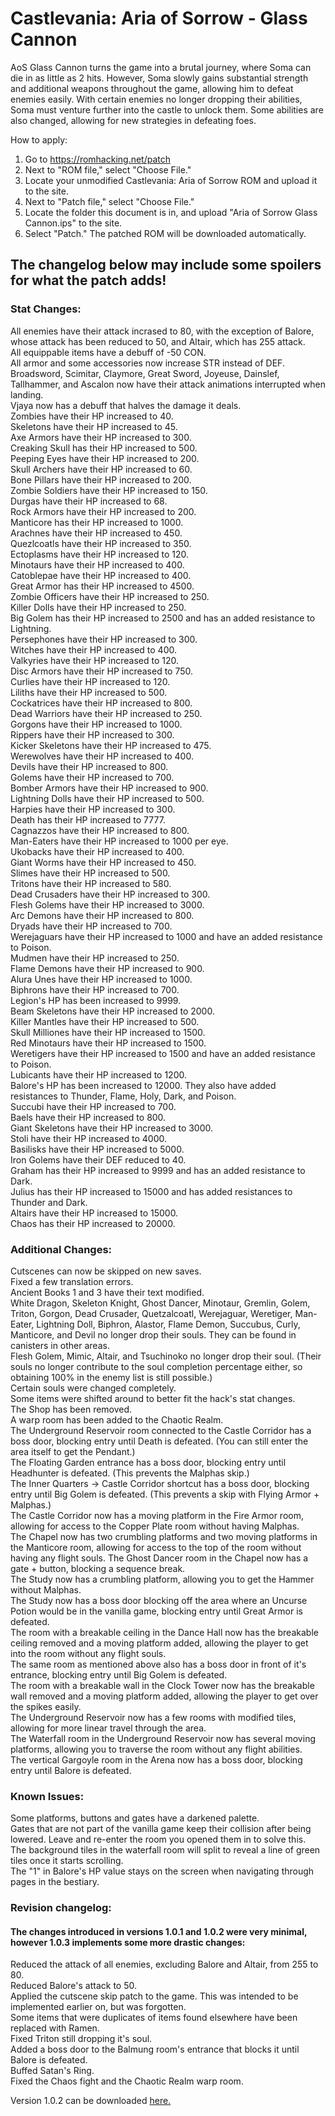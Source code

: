 # Castlevania: Aria of Sorrow - Glass Cannon

AoS Glass Cannon turns the game into a brutal journey, where Soma can die in as little as 2 hits. However, Soma slowly gains substantial strength and additional weapons throughout the game, allowing him to defeat enemies easily. With certain enemies no longer dropping their abilities, Soma must venture further into the castle to unlock them. Some abilities are also changed, allowing for new strategies in defeating foes.

How to apply: 
1) Go to https://romhacking.net/patch
2) Next to "ROM file," select "Choose File."
3) Locate your unmodified Castlevania: Aria of Sorrow ROM and upload it to the site.
4) Next to "Patch file," select "Choose File."
5) Locate the folder this document is in, and upload "Aria of Sorrow Glass Cannon.ips" to the site.
6) Select "Patch."
The patched ROM will be downloaded automatically.

## The changelog below may include some spoilers for what the patch adds!

### Stat Changes:  
All enemies have their attack incrased to 80, with the exception of Balore, whose attack has been reduced to 50, and Altair, which has 255 attack.  
All equippable items have a debuff of -50 CON.  
All armor and some accessories now increase STR instead of DEF.  
Broadsword, Scimitar, Claymore, Great Sword, Joyeuse, Dainslef, Tallhammer, and Ascalon now have their attack animations interrupted when landing.  
Vjaya now has a debuff that halves the damage it deals.  
Zombies have their HP increased to 40.  
Skeletons have their HP increased to 45.  
Axe Armors have their HP increased to 300.  
Creaking Skull has their HP increased to 500.  
Peeping Eyes have their HP increased to 200.  
Skull Archers have their HP increased to 60.  
Bone Pillars have their HP increased to 200.  
Zombie Soldiers have their HP increased to 150.  
Durgas have their HP increased to 68.  
Rock Armors have their HP increased to 200.  
Manticore has their HP increased to 1000.  
Arachnes have their HP increased to 450.  
Quezlcoatls have their HP increased to 350.  
Ectoplasms have their HP increased to 120.  
Minotaurs have their HP increased to 400.  
Catoblepae have their HP increased to 400.  
Great Armor has their HP increased to 4500.  
Zombie Officers have their HP increased to 250.  
Killer Dolls have their HP increased to 250.  
Big Golem has their HP increased to 2500 and has an added resistance to Lightning.  
Persephones have their HP increased to 300.  
Witches have their HP increased to 400.  
Valkyries have their HP increased to 120.  
Disc Armors have their HP increased to 750.  
Curlies have their HP increased to 120.  
Liliths have their HP increased to 500.  
Cockatrices have their HP increased to 800.  
Dead Warriors have their HP increased to 250.  
Gorgons have their HP increased to 1000.  
Rippers have their HP increased to 300.  
Kicker Skeletons have their HP increased to 475.  
Werewolves have their HP increased to 400.  
Devils have their HP increased to 800.  
Golems have their HP increased to 700.  
Bomber Armors have their HP increased to 900.  
Lightning Dolls have their HP increased to 500.  
Harpies have their HP increased to 300.  
Death has their HP increased to 7777.  
Cagnazzos have their HP increased to 800.  
Man-Eaters have their HP increased to 1000 per eye.  
Ukobacks have their HP increased to 400.  
Giant Worms have their HP increased to 450.  
Slimes have their HP increased to 500.  
Tritons have their HP increased to 580.  
Dead Crusaders have their HP increased to 300.  
Flesh Golems have their HP increased to 3000.  
Arc Demons have their HP increased to 800.  
Dryads have their HP increased to 700.  
Werejaguars have their HP increased to 1000 and have an added resistance to Poison.  
Mudmen have their HP increased to 250.  
Flame Demons have their HP increased to 900.  
Alura Unes have their HP increased to 1000.  
Biphrons have their HP increased to 700.  
Legion's HP has been increased to 9999.  
Beam Skeletons have their HP increased to 2000.  
Killer Mantles have their HP increased to 500.  
Skull Milliones have their HP increased to 1500.  
Red Minotaurs have their HP increased to 1500.  
Weretigers have their HP increased to 1500 and have an added resistance to Poison.  
Lubicants have their HP increased to 1200.  
Balore's HP has been increased to 12000. They also have added resistances to Thunder, Flame, Holy, Dark, and Poison.  
Succubi have their HP increased to 700.  
Baels have their HP increased to 800.  
Giant Skeletons have their HP increased to 3000.  
Stoli have their HP increased to 4000.  
Basilisks have their HP increased to 5000.  
Iron Golems have their DEF reduced to 40.  
Graham has their HP increased to 9999 and has an added resistance to Dark.  
Julius has their HP increased to 15000 and has added resistances to Thunder and Dark.  
Altairs have their HP increased to 15000.  
Chaos has their HP increased to 20000.  
  
### Additional Changes:
Cutscenes can now be skipped on new saves.  
Fixed a few translation errors.  
Ancient Books 1 and 3 have their text modified.  
White Dragon, Skeleton Knight, Ghost Dancer, Minotaur, Gremlin, Golem, Triton, Gorgon, Dead Crusader, Quetzalcoatl, Werejaguar, Weretiger, Man-Eater, Lightning Doll, Biphron, Alastor, Flame Demon, Succubus, Curly, Manticore, and Devil no longer drop their souls. They can be found in canisters in other areas.  
Flesh Golem, Mimic, Altair, and Tsuchinoko no longer drop their soul. (Their souls no longer contribute to the soul completion percentage either, so obtaining 100% in the enemy list is still possible.)  
Certain souls were changed completely.  
Some items were shifted around to better fit the hack's stat changes.  
The Shop has been removed.  
A warp room has been added to the Chaotic Realm.  
The Underground Reservoir room connected to the Castle Corridor has a boss door, blocking entry until Death is defeated. (You can still enter the area itself to get the Pendant.)  
The Floating Garden entrance has a boss door, blocking entry until Headhunter is defeated. (This prevents the Malphas skip.)  
The Inner Quarters -> Castle Corridor shortcut has a boss door, blocking entry until Big Golem is defeated. (This prevents a skip with Flying Armor + Malphas.)  
The Castle Corridor now has a moving platform in the Fire Armor room, allowing for access to the Copper Plate room without having Malphas.  
The Chapel now has two crumbling platforms and two moving platforms in the Manticore room, allowing for access to the top of the room without having any flight souls.
The Ghost Dancer room in the Chapel now has a gate + button, blocking a sequence break.  
The Study now has a crumbling platform, allowing you to get the Hammer without Malphas.  
The Study now has a boss door blocking off the area where an Uncurse Potion would be in the vanilla game, blocking entry until Great Armor is defeated.  
The room with a breakable ceiling in the Dance Hall now has the breakable ceiling removed and a moving platform added, allowing the player to get into the room without any flight souls.  
The same room as mentioned above also has a boss door in front of it's entrance, blocking entry until Big Golem is defeated.  
The room with a breakable wall in the Clock Tower now has the breakable wall removed and a moving platform added, allowing the player to get over the spikes easily.  
The Underground Reservoir now has a few rooms with modified tiles, allowing for more linear travel through the area.  
The Waterfall room in the Underground Reservoir now has several moving platforms, allowing you to traverse the room without any flight abilities.  
The vertical Gargoyle room in the Arena now has a boss door, blocking entry until Balore is defeated.  

### Known Issues:
Some platforms, buttons and gates have a darkened palette.  
Gates that are not part of the vanilla game keep their collision after being lowered. Leave and re-enter the room you opened them in to solve this.  
The background tiles in the waterfall room will split to reveal a line of green tiles once it starts scrolling.  
The "1" in Balore's HP value stays on the screen when navigating through pages in the bestiary.  

### Revision changelog:
#### The changes introduced in versions 1.0.1 and 1.0.2 were very minimal, however 1.0.3 implements some more drastic changes:
Reduced the attack of all enemies, excluding Balore and Altair, from 255 to 80.  
Reduced Balore's attack to 50.  
Applied the cutscene skip patch to the game. This was intended to be implemented earlier on, but was forgotten.  
Some items that were duplicates of items found elsewhere have been replaced with Ramen.  
Fixed Triton still dropping it's soul.  
Added a boss door to the Balmung room's entrance that blocks it until Balore is defeated.  
Buffed Satan's Ring.  
Fixed the Chaos fight and the Chaotic Realm warp room.  
  
Version 1.0.2 can be downloaded [here.](https://www.romhacking.net/hacks/8209/)
